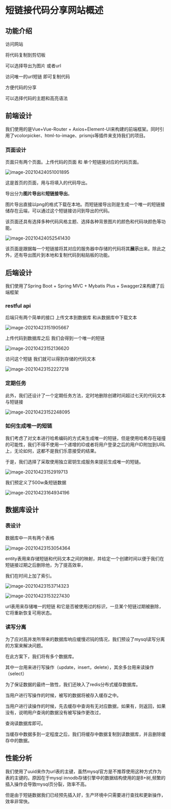 # 短链接代码分享网站概述

## 功能介绍

访问网站 

将代码复制到剪切板

可以选择导出为图片 或者url

访问唯一的url短链 即可复制代码

方便代码的分享

可以选择代码的主题和高亮语法

## 前端设计

我们使用的是Vue+Vue-Router + Axios+Element-UI来构建的前端框架。同时引用了vcolorpicker、html-to-image、prismjs等插件来支持我们的项目。

### 页面设计

页面只有两个页面。上传代码的页面 和 单个短链接对应的代码页面。

![image-20210424051001895](C:%5CUsers%5CLENOVO%5CAppData%5CRoaming%5CTypora%5Ctypora-user-images%5Cimage-20210424051004712.png)

这是首页的页面，用与将填入的代码导出。

导出分为**图片导出**和**短链接导出**。

图片导出直接以png的格式下载在本地。而短链接导出则是生成一个唯一的短链接储存在云端，可以通过这个短链接访问到导出的代码。

该页面还具有选择多种代码风格主题、选择各种背景图片的颜色和代码块颜色等功能。

![image-20210424052541430](C:%5CUsers%5CLENOVO%5CAppData%5CRoaming%5CTypora%5Ctypora-user-images%5Cimage-20210424052541430.png)

该页面是跟据每一个短链接将其对应的服务器中存储的代码将其**展示**出来。除此之外，还有导出图片到本地和复制代码到粘贴板的功能。

## 后端设计

我们使用了Spring Boot + Spring MVC + Mybatis Plus + Swagger2来构建了后端框架

### restful api

后端只有两个简单的接口 上传文本到数据库 和从数据库中下载文本

![image-20210423151905667](C:\Users\Administrator\AppData\Roaming\Typora\typora-user-images\image-20210423151905667.png)

上传代码到数据库之后 我们会得到一个唯一的短链

![image-20210423152136620](C:\Users\Administrator\AppData\Roaming\Typora\typora-user-images\image-20210423152136620.png)

访问这个短链 我们就可以得到存储的代码文本

![image-20210423152227218](C:\Users\Administrator\AppData\Roaming\Typora\typora-user-images\image-20210423152227218.png)

### 定期任务

此外，我们还设计了一个定期任务方法，定时地删除创建时间超过七天的代码文本与短链接 

![image-20210423152248095](C:\Users\Administrator\AppData\Roaming\Typora\typora-user-images\image-20210423152248095.png)

### 如何生成唯一的短链

我们考虑了对文本进行哈希编码的方式来生成唯一的短链，但是使用哈希存在碰撞的可能性，我们不得不使用一个递增的ID或者将用户登录之后的用户ID附加到URL上，无论如何，这都不是我们乐意接受的结果。

于是，我们选择了采取使用独立密钥生成服务来提前生成唯一的短链。

![image-20210423152919713](C:\Users\Administrator\AppData\Roaming\Typora\typora-user-images\image-20210423152919713.png)

我们预定义了500w条短链数据

![image-20210423164934196](C:\Users\Administrator\AppData\Roaming\Typora\typora-user-images\image-20210423164934196.png)

## 数据库设计

### 表设计

数据库中一共有两个表格

![image-20210423153054364](C:\Users\Administrator\AppData\Roaming\Typora\typora-user-images\image-20210423153054364.png)

entity表用来存储短链和代码文本之间的映射，并给定一个创建时间以便于我们在短链接过期之后删除他，为了提高效率，

我们在时间上加了索引。

![image-20210423153714323](C:\Users\Administrator\AppData\Roaming\Typora\typora-user-images\image-20210423153714323.png)



![image-20210423153227430](C:\Users\Administrator\AppData\Roaming\Typora\typora-user-images\image-20210423153227430.png)

url表用来存储唯一的短链 和它是否被使用过的标识，一旦某个短链过期被删除，它将重新恢复可用状态。

### 读写分离

为了应对高并发所带来的数据库响应缓慢迟钝的情况，我们预设了mysql读写分离的方案来解决问题。

在此方案下，我们将有多个数据库。

其中一台用来进行写操作（update，insert，delete），其余多台用来读操作（select）

为了保证数据的最终一致性，我们还映入了redis分布式缓存数据库。

当用户进行写操作的时候，被写的数据将被存入缓存之中。

当用户进行读操作的时候，先去缓存中查询有无对应数据，如果有，则返回，如果没有，说明用户查询的数据没有被写操作更改过，

查询读数据库即可。

当缓存中数据多到一定程度之后，我们将缓存中数据复制到读数据库，并且删除缓存中的数据。

## 性能分析

我们使用了uuid来作为url表的主键，虽然mysql官方是不推荐使用这种方式作为表的主键的。原因在于mysql innodb存储引擎中的数据结构使用的是B+树,频繁的插入操作会导致mysql页分裂，效率不高。

但是由于短链数据我们已经预先插入好，生产环境中只需要进行查找和更新操作，效率非常快。

## 



